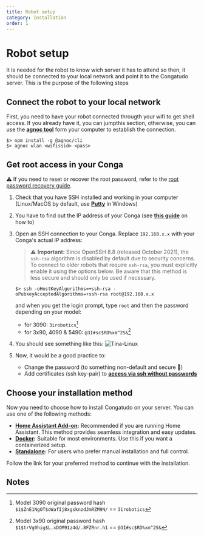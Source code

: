 ```yaml
---
title: Robot setup
category: Installation
order: 1
---
```


# Robot setup
It is needed for the robot to know wich server it has to attend so then, it should be connected to your local network and point it to the Congatudo server. This is the purpose of the following steps

## Connect the robot to your local network
First, you need to have your robot connected througth your wifi to get shell access. If you already have it, you can jumpthis section, otherwise, you can use the **[agnoc tool](https://github.com/congatudo/agnoc)** form your computer to establish the connection.

```shell
$> npm install -g @agnoc/cli 
$> agnoc wlan <wifissid> <pass>
```

## Get root access in your Conga

⚠️ If you need to reset or recover the root password, refer to the [root password recovery guide](https://congatudo.cloud/pages/misc/recovery-root-password.html).

1. Check that you have SSH installed and working in your computer (Linux/MacOS by default, use **[Putty](https://www.chiark.greenend.org.uk/~sgtatham/putty/)** in Windows)
2. You have to find out the IP address of your Conga (see **[this guide](https://techwiser.com/find-ip-address-of-any-device/)** on how to)
3. Open an SSH connection to your Conga. Replace `192.168.x.x` with your Conga's actual IP address:

	> ⚠️ **Important:** Since OpenSSH 8.8 (released October 2021), the `ssh-rsa` algorithm is disabled by default due to security concerns. To connect to older robots that require `ssh-rsa`, you must explicitly enable it using the options below. Be aware that this method is less secure and should only be used if necessary.

	```shell
	$> ssh -oHostKeyAlgorithms=+ssh-rsa -oPubkeyAcceptedAlgorithms=+ssh-rsa root@192.168.x.x
	```
	and when you get the login prompt, type `root` and then the password depending on your model:
	 - for 3090: `3irobotics`[^1]
	 - for 3x90, 4090 & 5490: `@3I#sc$RD%xm^2S&`[^2]
4. You should see something like this:
![Tina-Linux](https://github.com/congatudo/stuff/blob/master/docs/assets/tina-linux.png)
5. Now, it would be a good practice to:
   - Change the password (to something non-default and secure 🙏)
   - Add certificates (ssh key-pair) to **[access via ssh without passwords](https://congatudo.cloud/pages/misc/add-ssh-key.html)**

## Choose your installation method
Now you need to choose how to install Congatudo on your server. You can use one of the following methods:
- **[Home Assistant Add-on](https://congatudo.cloud/pages/installation/home-assistant-installation.html):** Recommended if you are running Home Assistant. This method provides seamless integration and easy updates.
- **[Docker](https://congatudo.cloud/pages/installation/docker-installation.html):** Suitable for most environments. Use this if you want a containerized setup.
- **[Standalone](https://congatudo.cloud/pages/installation/standalone-installation.html):** For users who prefer manual installation and full control.

Follow the link for your preferred method to continue with the installation.

## Notes
[^1]: Model 3090 original password hash `$1$ZnE1NgOT$oWafIj8xgsknzdJmRZM9N/` == `3irobotics`
[^2]: Model 3x90 original password hash `$1$trVg0hig$L.xDOM91z4d/.8FZRnr.h1` == `@3I#sc$RD%xm^2S&`